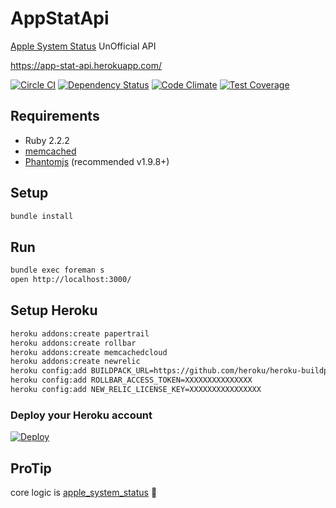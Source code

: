 # AppStatApi
[Apple System Status](https://www.apple.com/support/systemstatus/) UnOfficial API
    
https://app-stat-api.herokuapp.com/

[![Circle CI](https://circleci.com/gh/sue445/app-stat-api/tree/master.svg?style=svg)](https://circleci.com/gh/sue445/app-stat-api/tree/master)
[![Dependency Status](https://gemnasium.com/sue445/app-stat-api.svg)](https://gemnasium.com/sue445/app-stat-api)
[![Code Climate](https://codeclimate.com/github/sue445/app-stat-api/badges/gpa.svg)](https://codeclimate.com/github/sue445/app-stat-api)
[![Test Coverage](https://codeclimate.com/github/sue445/app-stat-api/badges/coverage.svg)](https://codeclimate.com/github/sue445/app-stat-api/coverage)

## Requirements
* Ruby 2.2.2
* [memcached](http://memcached.org/)
* [Phantomjs](http://phantomjs.org/) (recommended v1.9.8+)

## Setup
```sh
bundle install
```

## Run
```sh
bundle exec foreman s
open http://localhost:3000/
```

## Setup Heroku
```sh
heroku addons:create papertrail
heroku addons:create rollbar
heroku addons:create memcachedcloud
heroku addons:create newrelic
heroku config:add BUILDPACK_URL=https://github.com/heroku/heroku-buildpack-multi.git
heroku config:add ROLLBAR_ACCESS_TOKEN=XXXXXXXXXXXXXXX
heroku config:add NEW_RELIC_LICENSE_KEY=XXXXXXXXXXXXXXXX
```

### Deploy your Heroku account
[![Deploy](https://www.herokucdn.com/deploy/button.png)](https://heroku.com/deploy)

## ProTip
core logic is [apple_system_status](https://github.com/sue445/apple_system_status) :gem:
